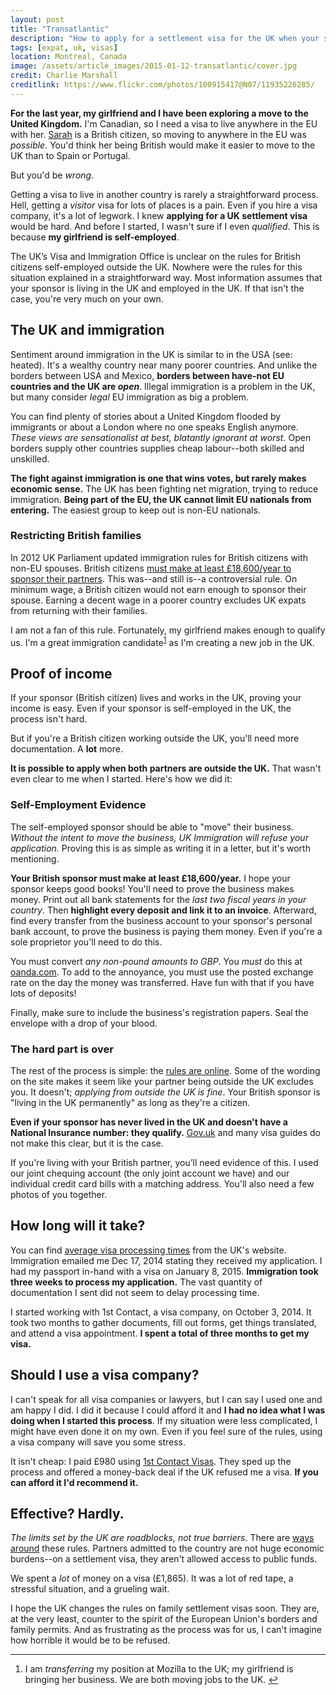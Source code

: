 ```yaml
---
layout: post
title: "Transatlantic"
description: "How to apply for a settlement visa for the UK when your sponsor is self-employed outside the UK."
tags: [expat, uk, visas]
location: Montreal, Canada
image: /assets/article_images/2015-01-12-transatlantic/cover.jpg
credit: Charlie Marshall
creditlink: https://www.flickr.com/photos/100915417@N07/11935226285/
---
```


**For the last year, my girlfriend and I have been exploring a move to the United Kingdom.** I'm Canadian, so I need a visa to live anywhere in the EU with her. [Sarah][] is a British citizen, so moving to anywhere in the EU was _possible_. You'd think her being British would make it easier to move to the UK than to Spain or Portugal.

But you'd be _wrong_.

Getting a visa to live in another country is rarely a straightforward process. Hell, getting a _visitor_ visa for lots of places is a pain. Even if you hire a visa company, it's a lot of legwork. I knew **applying for a UK settlement visa** would be hard. And before I started, I wasn't sure if I even _qualified_. This is because **my girlfriend is self-employed**.

The UK’s Visa and Immigration Office is unclear on the rules for British citizens self-employed outside the UK. Nowhere were the rules for this situation explained in a straightforward way. Most information assumes that your sponsor is living in the UK and employed in the UK. If that isn't the case, you're very much on your own.

[Sarah]: http://triggersandsparks.com/

## The UK and immigration

Sentiment around immigration in the UK is similar to in the USA (see: heated). It's a wealthy country near many poorer countries. And unlike the borders between USA and Mexico, **borders between have-not EU countries and the UK are _open_**. Illegal immigration is a problem in the UK, but many consider *legal* EU immigration as big a problem.

You can find plenty of stories about a United Kingdom flooded by immigrants or about a London where no one speaks English anymore. _These views are sensationalist at best, blatantly ignorant at worst._ Open borders supply other countries supplies cheap labour--both skilled and unskilled.

**The fight against immigration is one that wins votes, but rarely makes economic sense.**  The UK has been fighting net migration, trying to reduce immigration. **Being part of the EU, the UK cannot limit EU nationals from entering.** The easiest group to keep out is non-EU nationals.

### Restricting British families

In 2012 UK Parliament updated immigration rules for British citizens with non-EU spouses. British citizens [must make at least £18,600/year to sponsor their partners](http://www.theguardian.com/law/2014/jul/11/appeal-court-18600-foreign-spouse-uk). This was--and still is--a controversial rule. On minimum wage, a British citizen would not earn enough to sponsor their spouse. Earning a decent wage in a poorer country excludes UK expats from returning with their families.

<span id="r-1"></span>
I am not a fan of this rule. Fortunately, my girlfriend makes enough to qualify us. I'm a great immigration candidate<sup>[1](#footnote-1)</sup> as I'm creating a new job in the UK.

## Proof of income

If your sponsor (British citizen) lives and works in the UK, proving your income is easy. Even if your sponsor is self-employed in the UK, the process isn't hard.

But if you're a British citizen working outside the UK, you'll need more documentation. A **lot** more.

**It is possible to apply when both partners are outside the UK.** That wasn't even clear to me when I started. Here's how we did it:

### Self-Employment Evidence

The self-employed sponsor should be able to "move" their business. _Without the intent to move the business, UK Immigration will refuse your application._ Proving this is as simple as writing it in a letter, but it's worth mentioning.

**Your British sponsor must make at least £18,600/year.** I hope your sponsor keeps good books! You'll need to prove the business makes money. Print out all bank statements for the *last two fiscal years in your country*. Then **highlight every deposit and link it to an invoice**. Afterward, find every transfer from the business account to your sponsor's personal bank account, to prove the business is paying them money. Even if you're a sole proprietor you'll need to do this.

You must convert _any non-pound amounts to GBP_. You _must_ do this at [oanda.com](http://www.oanda.com/currency/converter/). To add to the annoyance, you must use the posted exchange rate on the day the money was transferred. Have fun with that if you have lots of deposits!

Finally, make sure to include the business's registration papers. Seal the envelope with a drop of your blood.

### The hard part is over

The rest of the process is simple: the [rules are online][rules]. Some of the wording on the site makes it seem like your partner being outside the UK excludes you. It doesn't; _applying from outside the UK is fine_. Your British sponsor is "living in the UK permanently" as long as they're a citizen. 

**Even if your sponsor has never lived in the UK and doesn't have a National Insurance number: they qualify.** [Gov.uk][rules] and many visa guides do not make this clear, but it is the case. 

If you're living with your British partner, you’ll need evidence of this. I used our joint chequing account (the only joint account we have) and our individual credit card bills with a matching address. You'll also need a few photos of you together.

[rules]: https://www.gov.uk/join-family-in-uk

## How long will it take?

You can find [average visa processing times](https://visa-processingtimes.homeoffice.gov.uk/) from the UK's website. Immigration emailed me Dec 17, 2014 stating they received my application. I had my passport in-hand with a visa on January 8, 2015. **Immigration took three weeks to process my application.** The vast quantity of documentation I sent did not seem to delay processing time. 

I started working with 1st Contact, a visa company, on October 3, 2014. It took two months to gather documents, fill out forms, get things translated, and attend a visa appointment. **I spent a total of three months to get my visa.** 

## Should I use a visa company?

I can't speak for all visa companies or lawyers, but I can say I used one and am happy I did. I did it because I could afford it and **I had no idea what I was doing when I started this process**. If my situation were less complicated, I might have even done it on my own. Even if you feel sure of the rules, using a visa company will save you some stress. 

It isn't cheap: I paid £980 using [1st Contact Visas](http://www.1stcontactvisas.com/united-kingdom/spousal-partner-visa.aspx). They sped up the process and offered a money-back deal if the UK refused me a visa. **If you can afford it I'd recommend it.** 

## Effective? Hardly.

_The limits set by the UK are roadblocks, not true barriers._ There are [ways around](http://en.wikipedia.org/wiki/Surinder_Singh_route) these rules. Partners admitted to the country are not huge economic burdens--on a settlement visa, they aren't allowed access to public funds.

We spent a *lot* of money on a visa (£1,865). It was a lot of red tape, a stressful situation, and a grueling wait.

I hope the UK changes the rules on family settlement visas soon. They are, at the very least, counter to the spirit of the European Union's borders and family permits. And as frustrating as the process was for us, I can't imagine how horrible it would be to be refused.

---

<ol id="footnotes">
  <li id="footnote-1">I am <em>transferring</em> my position at Mozilla to the UK; my girlfriend is bringing her business. We are both moving jobs to the UK. <a href="#r-1">↩</a></li>
</ol>
